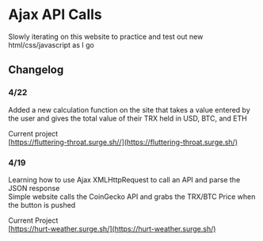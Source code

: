 
# Ajax API Calls

Slowly iterating on this website to practice and test out new html/css/javascript as I go

## Changelog

### 4/22

Added a new calculation function on the site that takes a value entered by the user and gives the total value of their TRX held in USD, BTC, and ETH  

Current project  
[https://fluttering-throat.surge.sh//](https://fluttering-throat.surge.sh/) 

### 4/19  

Learning how to use Ajax XMLHttpRequest to call an API and parse the JSON response  
Simple website calls the CoinGecko API and grabs the TRX/BTC Price when the button is pushed  

Current Project  
[https://hurt-weather.surge.sh/](https://hurt-weather.surge.sh/)  
